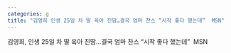 ```yaml
---
categories: g
title: "김영희 인생 25일 차 딸 육아 진땀…결국 엄마 찬스 “시작 좋다 했는데”  MSN"
---
```

김영희, 인생 25일 차 딸 육아 진땀…결국 엄마 찬스 “시작 좋다 했는데”&nbsp;&nbsp;MSN